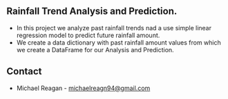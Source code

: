 ## Rainfall Trend Analysis and Prediction.

- In this project we analyze past rainfall trends nad a use simple linear regression model to predict future rainfall amount.
- We create a data dictionary with past rainfall amount values from which we create a DataFrame for our Analysis and Prediction.

## Contact
- Michael Reagan - michaelreagn94@gmail.com